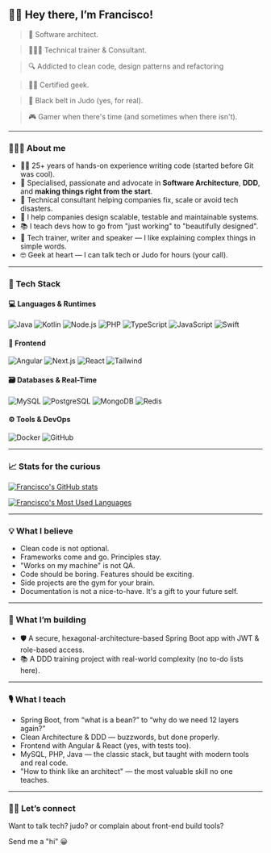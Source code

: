 ## 👋🏻 Hey there, I’m Francisco!

> 🧠 Software architect.

> 👨🏼‍🏫 Technical trainer & Consultant.

> 🔍 Addicted to clean code, design patterns and refactoring

> 🧔🏼 Certified geek.

> 🥋 Black belt in Judo (yes, for real).

> 🎮 Gamer when there's time (and sometimes when there isn't).

---

### 👨🏼‍💻 About me
- 🧔🏼 25+ years of hands-on experience writing code (started before Git was cool).
- 🧱 Specialised, passionate and advocate in **Software Architecture**, **DDD**, and **making things right from the start**.
- 🎯 Technical consultant helping companies fix, scale or avoid tech disasters.
- 🔧 I help companies design scalable, testable and maintainable systems.
- 📚 I teach devs how to go from "just working" to "beautifully designed".
- 🎤 Tech trainer, writer and speaker — I like explaining complex things in simple words.
- 🤓 Geek at heart — I can talk tech or Judo for hours (your call).

---

### 🧰 Tech Stack

#### 💻 Languages & Runtimes
![Java](https://img.shields.io/badge/-Java-333333?style=flat&logo=java)
![Kotlin](https://img.shields.io/badge/-Kotlin-333333?style=flat&logo=kotlin)
![Node.js](https://img.shields.io/badge/-Node.js-333333?style=flat&logo=node.js)
![PHP](https://img.shields.io/badge/-PHP-333333?style=flat&logo=php)
![TypeScript](https://img.shields.io/badge/-TypeScript-333333?style=flat&logo=typescript)
![JavaScript](https://img.shields.io/badge/-JavaScript-333333?style=flat&logo=javascript)
![Swift](https://img.shields.io/badge/-Swift-333333?style=flat&logo=swift)


#### 🎨 Frontend
![Angular](https://img.shields.io/badge/-Angular-333333?style=flat&logo=angular)
![Next.js](https://img.shields.io/badge/-Next.js-333333?style=flat&logo=next.js)
![React](https://img.shields.io/badge/-React-333333?style=flat&logo=react)
![Tailwind](https://img.shields.io/badge/-TailwindCSS-333333?style=flat&logo=tailwind-css)


#### 🗃 Databases & Real-Time
![MySQL](https://img.shields.io/badge/-MySQL-333333?style=flat&logo=mysql)
![PostgreSQL](https://img.shields.io/badge/-PostgreSQL-333333?style=flat&logo=postgresql)
![MongoDB](https://img.shields.io/badge/-MongoDB-333333?style=flat&logo=mongodb)
![Redis](https://img.shields.io/badge/-Redis-333333?style=flat&logo=redis)

#### ⚙️ Tools & DevOps
![Docker](https://img.shields.io/badge/-Docker-333333?style=flat&logo=docker)
![GitHub](https://img.shields.io/badge/-GitHub-333333?style=flat&logo=github)

---

### 📈 Stats for the curious

[![Francisco's GitHub stats](https://github-readme-stats.vercel.app/api?username=jfcpcosta&show_icons=true&theme=dracula&include_all_commits=true&count_private=true)](https://github.com/jfcpcosta)

[![Francisco's Most Used Languages](https://github-readme-stats.vercel.app/api/top-langs/?username=jfcpcosta&layout=compact&theme=dracula)](https://github.com/jfcpcosta)

---

### 💡 What I believe

- Clean code is not optional.
- Frameworks come and go. Principles stay.
- "Works on my machine" is not QA.
- Code should be boring. Features should be exciting.
- Side projects are the gym for your brain.
- Documentation is not a nice-to-have. It's a gift to your future self.

---

### 🚧 What I’m building

- 🛡 A secure, hexagonal-architecture-based Spring Boot app with JWT & role-based access.
- 📚 A DDD training project with real-world complexity (no to-do lists here).

---

### 🎙 What I teach

- Spring Boot, from “what is a bean?” to “why do we need 12 layers again?”
- Clean Architecture & DDD — buzzwords, but done properly.
- Frontend with Angular & React (yes, with tests too).
- MySQL, PHP, Java — the classic stack, but taught with modern tools and real code.
- "How to think like an architect" — the most valuable skill no one teaches.

---

### 🤝🏻 Let’s connect

Want to talk tech? judo? or complain about front-end build tools?

Send me a "hi" 😀
